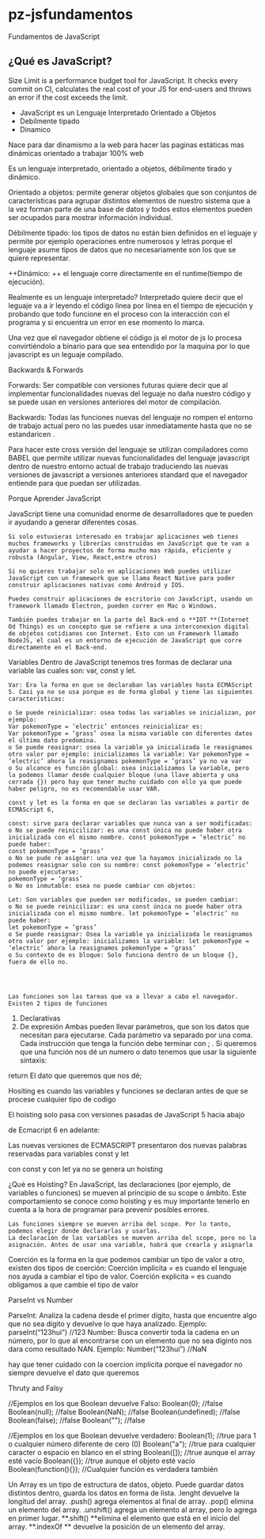 # pz-jsfundamentos
Fundamentos de JavaScript

## ¿Qué es JavaScript?


Size Limit is a performance budget tool for JavaScript. It checks every commit
on CI, calculates the real cost of your JS for end-users and throws an error
if the cost exceeds the limit.

* JavaScript es un Lenguaje Interpretado Orientado a Objetos
* Debilmente tipado
* Dinamico



Nace para dar dinamismo a la web para hacer las paginas estáticas mas dinámicas orientado a trabajar 100% web

Es un lenguaje interpretado, orientado a objetos, débilmente tirado y dinámico.

Orientado a objetos: permite generar objetos globales que son conjuntos de características para agrupar distintos elementos de nuestro sistema que a la vez forman parte de una base de datos y todos estos elementos pueden ser ocupados para mostrar información individual.

Débilmente tipado: los tipos de datos no están bien definidos en el leguaje y permite por ejemplo operaciones entre numerosos y letras porque el lenguaje asume tipos de datos que no necesariamente son los que se quiere representar.

++Dinámico: ++ el lenguaje corre directamente en el runtime(tiempo de ejecución).

Realmente es un lenguaje interpretado?
Interpretado quiere decir que el leguaje va a ir leyendo el código linea por linea en el tiempo de ejecución y probando que todo funcione en el proceso con la interacción con el programa y si encuentra un error en ese momento lo marca.

Una vez que el navegador obtiene el código js el motor de js lo procesa convirtiéndolo a binario para que sea entendido por la maquina por lo que javascript es un leguaje compilado.

Backwards & Forwards

Forwards: Ser compatible con versiones futuras quiere decir que al implementar funcionalidades nuevas del leguaje no daña nuestro código y se puede usan en versiones anteriores del motor de compilación.

Backwards: Todas las funciones nuevas del lenguaje no rompen el entorno de trabajo actual pero no las puedes usar inmediatamente hasta que no se estandaricen .

Para hacer este cross versión del lenguaje se utilizan compiladores como BABEL que permite utilizar nuevas funcionalidades del lenguaje javascript dentro de nuestro entorno actual de trabajo traduciendo las nuevas versiones de javascript a versiones anteriores standard que el navegador entiende para que puedan ser utilizadas.




Porque Aprender JavaScript 

JavaScript tiene una comunidad enorme de desarrolladores que te pueden ir ayudando a generar diferentes cosas.

    Si solo estuvieras interesado en trabajar aplicaciones web tienes muchos frameworks y librerías construidas en JavaScript que te van a ayudar a hacer proyectos de forma mucho mas rápida, eficiente y robusta (Angular, View, React,entre otros)

    Si no quieres trabajar solo en aplicaciones Web puedes utilizar JavaScript con un framework que se llama React Native para poder construir aplicaciones nativas como Android y IOS.

    Puedes construir aplicaciones de escritorio con JavaScript, usando un framework llamado Electron, pueden correr en Mac o Windows.

    También puedes trabajar en la parte del Back-end o **IOT **(Internet Od Things) es un concepto que se refiere a una interconexion digital de objetos cotidianos con Internet. Esto con un Framework llamado NodeJS, el cual es un entorno de ejecución de JavaScript que corre directamente en el Back-end.






Variables 
Dentro de JavaScript tenemos tres formas de declarar una variable las cuales son: var, const y let.

    Var: Era la forma en que se declaraban las variables hasta ECMAScript 5. Casi ya no se usa porque es de forma global y tiene las siguientes características:

    o Se puede reinicializar: osea todas las variables se inicializan, por ejemplo:
    Var pokemonType = ‘electric’ entonces reinicializar es:
    Var pokemonType = ‘grass’ osea la misma variable con diferentes datos el último dato predomina.
    o Se puede reasignar: osea la variable ya inicializada le reasignamos otro valor por ejemplo: inicializamos la variable: Var pokemonType = ‘electric’ ahora la reasignamos pokemonType = ‘grass’ ya no va var
    o Su alcance es función global: osea inicializamos la variable, pero la podemos llamar desde cualquier bloque (una llave abierta y una cerrada {}) pero hay que tener mucho cuidado con ello ya que puede haber peligro, no es recomendable usar VAR.

    const y let es la forma en que se declaran las variables a partir de ECMAScript 6,

    const: sirve para declarar variables que nunca van a ser modificadas:
    o No se puede reinicilizar: es una const única no puede haber otra inicializada con el mismo nombre. const pokemonType = ‘electric’ no puede haber:
    const pokemonType = ‘grass’
    o No se pude re asignar: una vez que la hayamos inicializado no la podemos reasignar solo con su nombre: const pokemonType = ‘electric’ no puede ejecutarse:
    pokemonType = ‘grass’
    o No es inmutable: osea no puede cambiar con objetos:

    Let: Son variables que pueden ser modificadas, se pueden cambiar:
    o No se puede reinicilizar: es una const única no puede haber otra inicializada con el mismo nombre. let pokemonType = ‘electric’ no puede haber:
    let pokemonType = ‘grass’
    o Se puede reasignar: Osea la variable ya inicializada le reasignamos otro valor por ejemplo: inicializamos la variable: let pokemonType = ‘electric’ ahora la reasignamos pokemonType = ‘grass’
    o Su contexto de es bloque: Solo funciona dentro de un bloque {}, fuera de ello no.




    Las funciones son las tareas que va a llevar a cabo el navegador. Existen 2 tipos de funciones
1) Declarativas
2) De expresión
Ambas pueden llevar parámetros, que son los datos que necesitan para ejecutarse.
Cada parámetro va separado por una coma.
Cada instrucción que tenga la función debe terminar con ; .
Si queremos que una función nos dé un numero o dato tenemos que usar la siguiente sintaxis:

return El dato que queremos que nos dé;



Hositing es cuando las variables y funciones se declaran antes de que se procese cualquier tipo de codigo

El hoisting solo pasa con versiones pasadas de JavaScript 5 hacia abajo

de Ecmacript 6 en adelante:

Las nuevas versiones de  ECMASCRIPT presentaron dos nuevas palabras reservadas para variables
const y let 

con const y con let ya no se genera un hoisting


¿Qué es Hoisting?
En JavaScript, las declaraciones (por ejemplo, de variables o funciones) se mueven al principio de su scope o ámbito. Este comportamiento se conoce como hoisting y es muy importante tenerlo en cuenta a la hora de programar para prevenir posibles errores.

    Las funciones siempre se mueven arriba del scope. Por lo tanto, podemos elegir donde declararlas y usarlas.
    La declaración de las variables se mueven arriba del scope, pero no la asignación. Antes de usar una variable, habrá que crearla y asignarla


Coerción es la forma en la que podemos cambiar un tipo de valor a otro, existen dos tipos de coerción:
Coerción implícita = es cuando el lenguaje nos ayuda a cambiar el tipo de valor.
Coerción explicita = es cuando obligamos a que cambie el tipo de valor


ParseInt vs Number

ParseInt: Analiza la cadena desde el primer dígito, hasta que encuentre algo que no sea dígito y devuelve lo que haya analizado.
Ejemplo:
parseInt(“123hui”) //123
Number: Busca convertir toda la cadena en un número, por lo que al encontrarse con un elemento que no sea diginto nos dara como resultado NAN.
Ejemplo:
Number(“123hui”) //NaN

hay que tener cuidado con la coercion implicita porque el navegador no siempre devuelve el dato que queremos

Thruty and Falsy


//Ejemplos en los que Boolean devuelve Falso:
Boolean(0); //false
Boolean(null); //false
Boolean(NaN); //false
Boolean(undefined); //false
Boolean(false); //false
Boolean(""); //false

//Ejemplos en los que Boolean devuelve verdadero:
Boolean(1); //true para 1 o cualquier número diferente de cero (0)
Boolean("a"); //true para cualquier caracter o espacio en blanco en el string
Boolean([]); //true aunque el array esté vacío
Boolean({}); //true aunque el objeto esté vacío
Boolean(function(){}); //Cualquier función es verdadera también




Un Array es un tipo de estructura de datos, objeto. Puede guardar datos distintos dentro, guarda los datos en forma de lista.
.lenght devuelve la longitud del array.
.push() agrega elementos al final de array.
.pop() elimina un elemento del array.
.unshift() agrega un elemento al array, pero lo agrega en primer lugar.
**.shift() **elimina el elemento que está en el inicio del array.
**.indexOf ** devuelve la posición de un elemento del array.